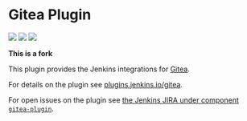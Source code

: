 # Gitea Plugin

[![](https://img.shields.io/jenkins/plugin/v/gitea.svg?label=version)](https://plugins.jenkins.io/gitea)
[![](https://img.shields.io/github/v/release/jenkinsci/gitea-plugin.svg?label=changelog)](https://github.com/jenkinsci/gitea-plugin/releases/latest)
[![](https://img.shields.io/jenkins/plugin/i/gitea.svg?color=blue)](https://plugins.jenkins.io/gitea)

**This is a fork**

This plugin provides the Jenkins integrations for [Gitea](https://gitea.io).

For details on the plugin see [plugins.jenkins.io/gitea](https://plugins.jenkins.io/gitea).

For open issues on the plugin see [the Jenkins JIRA under component `gitea-plugin`](https://issues.jenkins-ci.org/issues/?jql=status%20in%20(Untriaged%2C%20Open%2C%20%22In%20Progress%22%2C%20Reopened%2C%20%22To%20Do%22)%20AND%20component%20%3D%20gitea-plugin).

